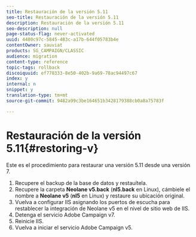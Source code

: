 ```yaml
---
title: Restauración de la versión 5.11
seo-title: Restauración de la versión 5.11
description: Restauración de la versión 5.11
seo-description: null
page-status-flag: never-activated
uuid: 4480c97c-5845-483c-a17b-644f05783b4e
contentOwner: sauviat
products: SG_CAMPAIGN/CLASSIC
audience: migration
content-type: reference
topic-tags: rollback
discoiquuid: ef778333-8e50-402b-9a69-78ac94497c67
index: y
internal: n
snippet: y
translation-type: tm+mt
source-git-commit: 9482a99c3be164651b3428179388cb0a8a75783f

---
```



# Restauración de la versión 5.11{#restoring-v}

Este es el procedimiento para restaurar una versión 5.11 desde una versión 7.

1. Recupere el backup de la base de datos y restauítela.
1. Recupere la carpeta **Neolane v5.back** (**nl5.back** en Linux), cámbiele el nombre a **Neolane v5** (**nl5** en Linux) y restaure su ubicación original.
1. Vuelva a configurar IIS asignando los puertos de escucha para restablecer la integración de Neolane v5 en el nivel de sitio web de IIS.
1. Detenga el servicio Adobe Campaign v7.
1. Reinicie IIS.
1. Vuelva a iniciar el servicio Adobe Campaign v5.

